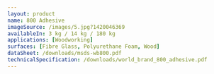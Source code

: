 ```yaml
---
layout: product
name: 800 Adhesive
imageSource: /images/5.jpg?1420046369
availableIn: 3 kg / 14 kg / 180 kg
applications: [Woodworking]
surfaces: [Fibre Glass, Polyurethane Foam, Wood]
dataSheet: /downloads/msds-wb800.pdf
technicalSpecification: /downloads/world_brand_800_adhesive.pdf
---
```


